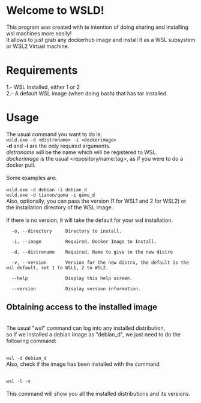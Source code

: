 # Welcome to WSLD!

This program was created with te intention of doing sharing and installing wsl machines more easily! <br>
It allows to just grab any dockerhub image and install it as a WSL subsystem or WSL2 Virtual machine.<br>

# Requirements

1.- WSL Installed, either 1 or 2 <br>
2.- A default WSL image (when doing bash) that has tar installed.<br>
# Usage

The usual command you want to do is:<br>
``
wsld.exe -d <distroname> -i <dockerimage> 
`` <br>
**-d** and **-i** are the only required arguments. <br>
*distroname* will be the name which will be registered to WSL. <br>
*dockerimage* is the usual <repository/name:tag>, as if you were to do a docker pull.<br>
<br>
Some examples are:<br><br>
 ``
wsld.exe -d debian -i debian_d 
`` 
<br>
``
wsld.exe -d tianon/qemu -i qemu_d
`` 
<br>
Also, optionally, you can pass the version (1 for WSL1 and 2 for WSL2) or the installation directory of the WSL image.<br>
<br>
If there is no version, it will take the default for your wsl installation.<br>
~~~
  -o, --directory     Directory to install.

  -i, --image         Required. Docker Image to Install.

  -d, --distroname    Required. Name to give to the new distro

  -v, --version       Version for the new distro, the default is the wsl default, set 1 to WSL1, 2 to WSL2.

  --help              Display this help screen.

  --version           Display version information.
  ~~~


## Obtaining access to the installed image
<br>
The  usual "wsl" command can log into any installed distribution,<br>
so if we installed a debian image as "debian_d", we just need to do the following command: <br>
<br>

``
wsl -d debian_d
`` 
<br>
Also, check if the image has been installed with the command 
<br><br>

``
wsl -l -v
`` 
<br><br>
This command will show you all the installed distributions and its versions.
